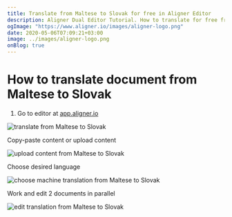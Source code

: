 ```yaml
---
title: Translate from Maltese to Slovak for free in Aligner Editor
description: Aligner Dual Editor Tutorial. How to translate for free from Maltese to Slovak. Aligner is multilingual document management platform. 
ogImage: "https://www.aligner.io/images/aligner-logo.png"
date: 2020-05-06T07:09:21+03:00
image: ../images/aligner-logo.png
onBlog: true
---
```


# How to translate document from Maltese to Slovak

1. Go to editor at [app.aligner.io](https://app.aligner.io "Aligner App web page")

![translate from Maltese to Slovak](../aligner-blank-editor.png "translate from Maltese to Slovak")

Copy-paste content or upload content

![upload content from Maltese to Slovak](../aligner-uploaded-document.png "upload content from Maltese to Slovak")

Choose desired language

![choose machine translation from Maltese to Slovak](../aligner-language-dropdown.png "choose machine translation from Maltese to Slovak")

Work and edit 2 documents in parallel

![edit translation from Maltese to Slovak](../aligner-double-sitded-editor.png "edit translation from Maltese to Slovak")

